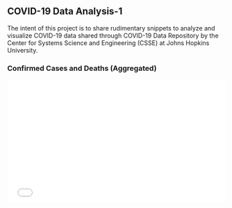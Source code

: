 ## COVID-19 Data Analysis-1

The intent of this project is to share rudimentary snippets to analyze and visualize COVID-19 data shared through COVID-19 Data Repository by the Center for Systems Science and Engineering (CSSE) at Johns Hopkins University.

### Confirmed Cases and Deaths (Aggregated)
<style>
.graph {
  position: relative;
  width: 100%;
  height: 0;
  padding-bottom: 56.25%;
  overflow: hidden;
}
.graph iframe {
  position: absolute;
  top: 0;
  left: 0;
  width: 100%;
  height: 100%;
}
</style>
<div class="graph">
  <iframe width="800"
          height="600"
          src="./interactive_plots/confirmed-deaths-world.html"
          frameborder="0" ></iframe>
</div>
